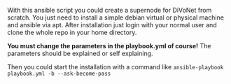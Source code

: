 With this ansible script you could create a supernode for DiVoNet from scratch.
You just need to install a simple debian virtual or physical machine and ansible via apt.
After installation just login with your normal user and clone the whole repo in your home directory.

**You must change the parameters in the playbook.yml of course!**
The parameters should be explained or self explaining.

Then you could start the installation with a command like `ansible-playbook  playbook.yml -b --ask-become-pass`

